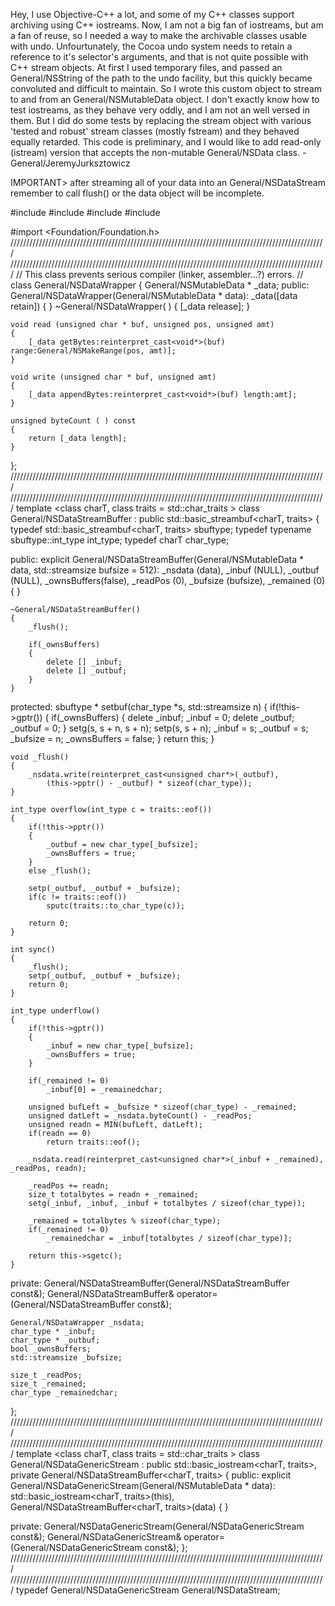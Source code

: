 Hey,
I use Objective-C++ a lot, and some of my C++ classes support archiving using C++ iostreams. Now, I am not a big fan of iostreams, but am a fan of reuse, so I needed a way to make the archivable classes usable with undo. Unfourtunately, the Cocoa undo system needs to retain a reference to it's selector's arguments, and that is not quite possible with C++ stream objects. At first I used temporary files, and passed an General/NSString of the path to the undo facility, but this quickly became convoluted and difficult to maintain. So I wrote this custom object to stream to and from an General/NSMutableData object. I don't exactly know how to test iostreams, as they behave very oddly, and I am not an well versed in them. But I did do some tests by replacing the stream object with various 'tested and robust' stream classes (mostly fstream) and they behaved equally retarded. This code is preliminary, and I would like to add read-only (istream) version that accepts the non-mutable General/NSData class.
-General/JeremyJurksztowicz

IMPORTANT> after streaming all of your data into an General/NSDataStream remember to call flush() or the data object will be incomplete.

    
#include <string>
#include <streambuf>
#include <ostream>
#include <stdexcept>

#import <Foundation/Foundation.h>
////////////////////////////////////////////////////////////////////////////////////////////////////
////////////////////////////////////////////////////////////////////////////////////////////////////
// This class prevents serious compiler (linker, assembler...?) errors.
//
class General/NSDataWrapper
{
	General/NSMutableData * _data;
public:
        General/NSDataWrapper(General/NSMutableData * data): _data([data retain]) { }
       ~General/NSDataWrapper( ) { [_data release]; }
   
	void read (unsigned char * buf, unsigned pos, unsigned amt)
	{
		[_data getBytes:reinterpret_cast<void*>(buf) range:General/NSMakeRange(pos, amt)];
	}
	
	void write (unsigned char * buf, unsigned amt) 
	{
		[_data appendBytes:reinterpret_cast<void*>(buf) length:amt];
	}
	
	unsigned byteCount ( ) const
	{
		return [_data length];
	}
};
////////////////////////////////////////////////////////////////////////////////////////////////////
////////////////////////////////////////////////////////////////////////////////////////////////////
template <class charT, class traits = std::char_traits<charT> >
class General/NSDataStreamBuffer : public std::basic_streambuf<charT, traits>
{
	typedef std::basic_streambuf<charT, traits> sbuftype;
	typedef typename sbuftype::int_type         int_type;
	typedef charT                               char_type;

public:
	explicit General/NSDataStreamBuffer(General/NSMutableData * data, std::streamsize bufsize = 512):
		_nsdata		(data), 
		_inbuf		(NULL), 
		_outbuf		(NULL), 
		_ownsBuffers(false), 
		_readPos	(0),
		_bufsize	(bufsize),
		_remained	(0)
	{ }

	~General/NSDataStreamBuffer()
	{
		_flush();

		if(_ownsBuffers)
		{
			delete [] _inbuf;
			delete [] _outbuf;
		}
	}

protected:
	sbuftype * setbuf(char_type *s, std::streamsize n)
	{
		if(!this->gptr())
		{
			if(_ownsBuffers)
			{
				delete _inbuf;
				_inbuf = 0;
				delete _outbuf;
				_outbuf = 0;
			}
			setg(s, s + n, s + n);
			setp(s, s + n);
			_inbuf	 = s;
			_outbuf	 = s;
			_bufsize = n;
			_ownsBuffers = false;
		}
		return this;
	}

	void _flush()
	{
		_nsdata.write(reinterpret_cast<unsigned char*>(_outbuf), 
			(this->pptr() - _outbuf) * sizeof(char_type));
	}

	int_type overflow(int_type c = traits::eof())
	{
		if(!this->pptr())
		{
			_outbuf = new char_type[_bufsize];
			_ownsBuffers = true;
		}
		else _flush();
		
		setp(_outbuf, _outbuf + _bufsize);
		if(c != traits::eof())
			sputc(traits::to_char_type(c));
			
		return 0;
	}

	int sync()
	{
		_flush();
		setp(_outbuf, _outbuf + _bufsize);
		return 0;
	}

	int_type underflow()
	{
		if(!this->gptr())
		{
			_inbuf = new char_type[_bufsize];
			_ownsBuffers = true;
		}

		if(_remained != 0)
			_inbuf[0] = _remainedchar;

		unsigned bufLeft = _bufsize * sizeof(char_type) - _remained;
		unsigned datLeft = _nsdata.byteCount() - _readPos;
		unsigned readn = MIN(bufLeft, datLeft);
		if(readn == 0)
			return traits::eof();
		
		_nsdata.read(reinterpret_cast<unsigned char*>(_inbuf + _remained), _readPos, readn);

		_readPos += readn;
		size_t totalbytes = readn + _remained;
		setg(_inbuf, _inbuf, _inbuf + totalbytes / sizeof(char_type));

		_remained = totalbytes % sizeof(char_type);
		if(_remained != 0)
			_remainedchar = _inbuf[totalbytes / sizeof(char_type)];

		return this->sgetc();
	}

private:
	General/NSDataStreamBuffer(General/NSDataStreamBuffer const&);
	General/NSDataStreamBuffer& operator=(General/NSDataStreamBuffer const&);

	General/NSDataWrapper _nsdata;
	char_type * _inbuf;
	char_type * _outbuf;
	bool _ownsBuffers;
	std::streamsize _bufsize;
	
	size_t _readPos;
	size_t _remained;
	char_type _remainedchar;
};
////////////////////////////////////////////////////////////////////////////////////////////////////
////////////////////////////////////////////////////////////////////////////////////////////////////
template <class charT, class traits = std::char_traits<charT> >
class General/NSDataGenericStream :
	public std::basic_iostream<charT, traits>,
	private General/NSDataStreamBuffer<charT, traits>
{
public:
	explicit General/NSDataGenericStream(General/NSMutableData * data): 
		std::basic_iostream<charT, traits>(this),
		General/NSDataStreamBuffer<charT, traits>(data)
	{ }

private:
	General/NSDataGenericStream(General/NSDataGenericStream const&);
	General/NSDataGenericStream& operator=(General/NSDataGenericStream const&);
};
////////////////////////////////////////////////////////////////////////////////////////////////////
////////////////////////////////////////////////////////////////////////////////////////////////////
typedef General/NSDataGenericStream<char> General/NSDataStream;

